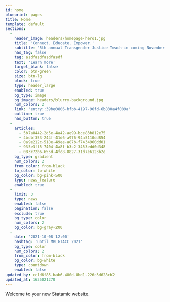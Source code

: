 ```yaml
---
id: home
blueprint: pages
title: Home
template: default
sections:
  -
    header_image: headers/homepage-hero1.jpg
    title: 'Connect. Educate. Empower.'
    subtitle: '5th annual Transgender Justice Teach-in coming November 16'
    has_tag: false
    tag: asdfasdfasdfasdf
    text: 'Learn more'
    target_blank: false
    color: btn-green
    size: btn-lg
    block: true
    type: header_large
    enabled: true
    bg_type: image
    bg_image: headers/blurry-background.jpg
    num_colors: 2
    link: 'entry::39be0806-bfbb-4197-96fd-6b830a4f009a'
    outline: true
    has_button: true
  -
    articles:
      - 5b7a8442-2d5e-4a42-ae99-bce83b812e75
      - 4bdbf353-244f-41d6-a976-94a5110dd854
      - 0a9e212c-518e-49ee-a87b-f7434960dd01
      - 935e3ff5-7404-4a8f-b3c2-3453edd0d348
      - 083c72b6-655d-4fc8-8827-31d7e6123b2e
    bg_type: gradient
    num_colors: 2
    from_color: from-black
    to_color: to-white
    bg_color: bg-pink-500
    type: news_feature
    enabled: true
  -
    limit: 3
    type: news
    enabled: false
    pagination: false
    exclude: true
    bg_type: color
    num_colors: 2
    bg_color: bg-gray-200
  -
    date: '2021-10-08 12:00'
    hashtag: 'until MBLGTACC 2021'
    bg_type: color
    num_colors: 2
    from_color: from-black
    bg_color: bg-white
    type: countdown
    enabled: false
updated_by: cc1d6f85-bab6-480d-8bd1-226c3d628cb2
updated_at: 1635021270
---
```

Welcome to your new Statamic website.

